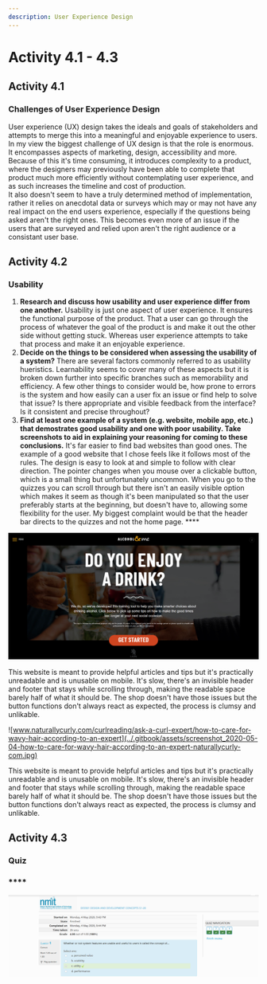 ```yaml
---
description: User Experience Design
---
```


# Activity 4.1 - 4.3

## Activity 4.1

### Challenges of User Experience Design

User experience \(UX\) design takes the ideals and goals of stakeholders and attempts to merge this into a meaningful and enjoyable experience to users.  In my view the biggest challenge of UX design is that the role is enormous. It encompasses aspects of marketing, design, accessibility and more. Because of this it's time consuming, it introduces complexity to a product, where the designers may previously have been able to complete that product much more efficiently without contemplating user experience, and as such increases the timeline and cost of production.   
It also doesn't seem to have a truly determined method of implementation, rather it relies on anecdotal data or surveys which may or may not have any real impact on the end users experience, especially if the questions being asked aren't the right ones.  This becomes even more of an issue if the users that are surveyed and relied upon aren't the right audience or a consistant user base. 

## Activity 4.2

### Usability

1. **Research and discuss how usability and user experience differ from one another.** Usability is just one aspect of user experience. It ensures the functional purpose of the product. That a user can go through the process of whatever the goal of the product is and make it out the other side without getting stuck. Whereas user experience attempts to take that process and make it an enjoyable experience.     
2. **Decide on the things to be considered when assessing the usability of a system?** There are several factors commonly referred to as usability hueristics. Learnability seems to cover many of these aspects but it is broken down further into specific branches such as memorability and efficiency. A few other things to consider would be, how prone to errors is the system and how easily can a user fix an issue or find help to solve that issue? Is there appropriate and visible feedback from the interface? Is it consistent and precise throughout?     
3. **Find at least one example of a system \(e.g. website, mobile app, etc.\) that demostrates good usability and one with poor usability. Take screenshots to aid in explaining your reasoning for coming to these conclusions.** It's far easier to find bad websites than good ones. The example of a good website that I chose feels like it follows most of the rules. The design is easy to look at and simple to follow with clear direction. The pointer changes when you mouse over a clickable button, which is a small thing but unfortunately uncommon. When you go to the quizzes you can scroll through but there isn't an easily visible option which makes it seem as though it's been manipulated so that the user preferably starts at the beginning, but doesn't have to, allowing some flexibility for the user. My biggest complaint would be that the header bar directs to the quizzes and not the home page.    ****

![alcoholandme.org.nz](../.gitbook/assets/image%20%288%29.png)

This website is meant to provide helpful articles and tips but it's practically unreadable and is unusable on mobile. It's slow, there's an invisible header and footer that stays while scrolling through, making the readable space barely half of what it should be. The shop doesn't have those issues but the button functions don't always react as expected, the process is clumsy and unlikable.

![www.naturallycurly.com/curlreading/ask-a-curl-expert/how-to-care-for-wavy-hair-according-to-an-expert](../.gitbook/assets/screenshot_2020-05-04-how-to-care-for-wavy-hair-according-to-an-expert-naturallycurly-com.jpg)

This website is meant to provide helpful articles and tips but it's practically unreadable and is unusable on mobile. It's slow, there's an invisible header and footer that stays while scrolling through, making the readable space barely half of what it should be. The shop doesn't have those issues but the button functions don't always react as expected, the process is clumsy and unlikable.

## **Activity 4.3**

### **Quiz** 

###   ****

![\(second attempt\)](../.gitbook/assets/image%20%2811%29.png)





#### 

  
   




